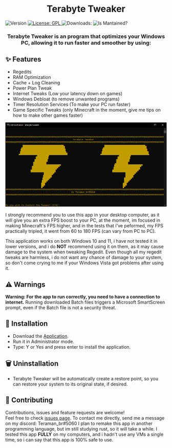 <h1 align="center">Terabyte Tweaker</h1>
<p>
  <img alt="Version" src="https://img.shields.io/badge/version-1.6.0-blue" />
  <a href="#" target="_blank">
    <img alt="License: GPL" src="https://img.shields.io/badge/License-GPL%203.0%20License-purple.svg" />
  </a>
  <a><img alt="Downloads:" src="https://img.shields.io/github/downloads/Teramanbr/TerabyteTweaker/total.svg" />
  </a>
  <a><img alt="Is Mantained?" src="https://img.shields.io/badge/Mantained:-yes-green.svg" />
  </a>
</p>
<h3 align="center">Terabyte Tweaker is an program that optimizes your Windows PC, allowing it to run faster and smoother by using:</h3>

## ✨ Features
- Regedits
- RAM Optimization
- Cache + Log Cleaning
- Power Plan Tweak
- Internet Tweaks (Low your latency down on games)
- Windows Debloat (to remove unwanted programs)
- Timer Resolution Services (To make your PC run faster)
- Game Specific Tweaks (only Minecraft in the moment, give me tips on how to make other games faster)

![](https://github.com/Teramanbr/TerabyteTweaker/blob/main/images/ingles.png?raw=true)

I strongly recommend you to use this app in your desktop computer, as it will give you an extra FPS boost to your PC, at the moment, im focused in making Minecraft's FPS higher, and in the tests that i've peformed, my FPS practically tripled, it went from 60 to 180 FPS (can vary from PC to PC).

This application works on both Windows 10 and 11, i have not tested it in lower versions, and i do **NOT** recommend using it on them, as it may cause damage to the system when tweaking Regedit.
Even though all my regedit tweaks are harmless, i do not want any chance of damage to your system, so don't come crying to me if your Windows Vista got problems after using it.

## ⚠️ Warnings

**Warning: For the app to run correctly, you need to have a connection to internet.**
Running downloaded Batch files triggers a Microsoft SmartScreen prompt, even if the Batch file is not a security threat.

## 🔨 Installation

- Download the [Application](https://github.com/Teramanbr/TerabyteTweaker/releases/download/v1.1.0/Terabyte.Tweaker.bat).
- Run it in Administrator mode.
- Type: Y or Yes and press enter to install the application.

## 🗑 Uninstallation

- Terabyte Tweaker will be automatically create a restore point, so you can restore your system to its original state, if desired.

## 🤝 Contributing

Contributions, issues and feature requests are welcome!<br />Feel free to check [issues page](https://github.com/Teramanbr/TerabyteTweaker/issues). 
To contact me directly, send me a message on my discord: Teraman_br#5060
I plan to remake this app in another programming language, but im still studying rust, so it will take a while.
I tested this app **FULLY** on my computers, and i hadn't use any VMs a single time, so i can say that this app is 100% safe to use.